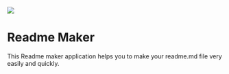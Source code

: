 <p><img src="https://github.com/ashrafchowdury/readme-images/blob/main/ashraf_chowdury_readme-maker.png?raw=true"></p>
<h1>Readme Maker</h1>
<p>This Readme maker application helps you to make your readme.md file very easily and quickly.</p>
